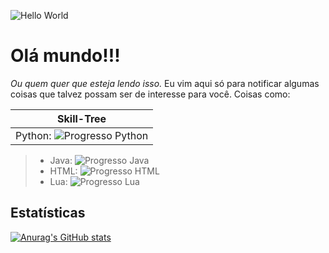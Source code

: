 ![Hello World](https://media.tenor.com/mGgWY8RkgYMAAAAC/hello-world.gif)

# Olá mundo!!!
_Ou quem quer que esteja lendo isso._
Eu vim aqui só para notificar algumas coisas que talvez possam ser de interesse para você. Coisas como:

| Skill-Tree |
|    :----:   |
| Python: ![Progresso Python](https://progress-bar.dev/70/ "Progresso Python") |
>- Java: ![Progresso Java](https://progress-bar.dev/25/ "Progresso Java")
>- HTML: ![Progresso HTML](https://progress-bar.dev/25/ "Progresso HTML")
>- Lua: ![Progresso Lua](https://progress-bar.dev/50/ "Progresso Lua")

## Estatísticas
[![Anurag's GitHub stats](https://github-readme-stats.vercel.app/api?username=lIlIlIIIlll&theme=great-gatsby)](https://github.com/anuraghazra/github-readme-stats)
